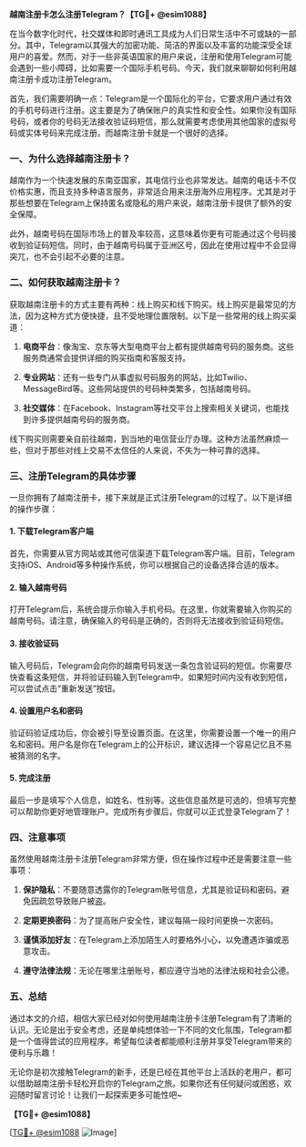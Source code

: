 **越南注册卡怎么注册Telegram？【TG💪+ @esim1088】**

在当今数字化时代，社交媒体和即时通讯工具成为人们日常生活中不可或缺的一部分。其中，Telegram以其强大的加密功能、简洁的界面以及丰富的功能深受全球用户的喜爱。然而，对于一些非英语国家的用户来说，注册和使用Telegram可能会遇到一些小障碍，比如需要一个国际手机号码。今天，我们就来聊聊如何利用越南注册卡成功注册Telegram。

首先，我们需要明确一点：Telegram是一个国际化的平台，它要求用户通过有效的手机号码进行注册。这主要是为了确保账户的真实性和安全性。如果你没有国际号码，或者你的号码无法接收验证码短信，那么就需要考虑使用其他国家的虚拟号码或实体号码来完成注册。而越南注册卡就是一个很好的选择。

### 一、为什么选择越南注册卡？

越南作为一个快速发展的东南亚国家，其电信行业也非常发达。越南的电话卡不仅价格实惠，而且支持多种语言服务，非常适合用来注册海外应用程序。尤其是对于那些想要在Telegram上保持匿名或隐私的用户来说，越南注册卡提供了额外的安全保障。

此外，越南号码在国际市场上的普及率较高，这意味着你更有可能通过这个号码接收到验证码短信。同时，由于越南号码属于亚洲区号，因此在使用过程中不会显得突兀，也不会引起不必要的注意。

### 二、如何获取越南注册卡？

获取越南注册卡的方式主要有两种：线上购买和线下购买。线上购买是最常见的方法，因为这种方式方便快捷，且不受地理位置限制。以下是一些常用的线上购买渠道：

1. **电商平台**：像淘宝、京东等大型电商平台上都有提供越南号码的服务商。这些服务商通常会提供详细的购买指南和客服支持。
   
2. **专业网站**：还有一些专门从事虚拟号码服务的网站，比如Twilio、MessageBird等。这些网站提供的号码种类繁多，包括越南号码。

3. **社交媒体**：在Facebook、Instagram等社交平台上搜索相关关键词，也能找到许多提供越南号码的服务商。

线下购买则需要亲自前往越南，到当地的电信营业厅办理。这种方法虽然麻烦一些，但对于那些对线上交易不太信任的人来说，不失为一种可靠的选择。

### 三、注册Telegram的具体步骤

一旦你拥有了越南注册卡，接下来就是正式注册Telegram的过程了。以下是详细的操作步骤：

#### 1. 下载Telegram客户端

首先，你需要从官方网站或其他可信渠道下载Telegram客户端。目前，Telegram支持iOS、Android等多种操作系统，你可以根据自己的设备选择合适的版本。

#### 2. 输入越南号码

打开Telegram后，系统会提示你输入手机号码。在这里，你就需要输入你购买的越南号码。请注意，确保输入的号码是正确的，否则将无法接收到验证码短信。

#### 3. 接收验证码

输入号码后，Telegram会向你的越南号码发送一条包含验证码的短信。你需要尽快查看这条短信，并将验证码输入到Telegram中。如果短时间内没有收到短信，可以尝试点击“重新发送”按钮。

#### 4. 设置用户名和密码

验证码验证成功后，你会被引导至设置页面。在这里，你需要设置一个唯一的用户名和密码。用户名是你在Telegram上的公开标识，建议选择一个容易记忆且不易被猜测的名字。

#### 5. 完成注册

最后一步是填写个人信息，如姓名、性别等。这些信息虽然是可选的，但填写完整可以帮助你更好地管理账户。完成所有步骤后，你就可以正式登录Telegram了！

### 四、注意事项

虽然使用越南注册卡注册Telegram非常方便，但在操作过程中还是需要注意一些事项：

1. **保护隐私**：不要随意透露你的Telegram账号信息，尤其是验证码和密码。避免因疏忽导致账户被盗。

2. **定期更换密码**：为了提高账户安全性，建议每隔一段时间更换一次密码。

3. **谨慎添加好友**：在Telegram上添加陌生人时要格外小心，以免遭遇诈骗或恶意攻击。

4. **遵守法律法规**：无论在哪里注册账号，都应遵守当地的法律法规和社会公德。

### 五、总结

通过本文的介绍，相信大家已经对如何使用越南注册卡注册Telegram有了清晰的认识。无论是出于安全考虑，还是单纯想体验一下不同的文化氛围，Telegram都是一个值得尝试的应用程序。希望每位读者都能顺利注册并享受Telegram带来的便利与乐趣！

无论你是初次接触Telegram的新手，还是已经在其他平台上活跃的老用户，都可以借助越南注册卡轻松开启你的Telegram之旅。如果你还有任何疑问或困惑，欢迎随时留言讨论！让我们一起探索更多可能性吧~

**【TG💪+ @esim1088】**

[[TG💪+ @esim1088](https://t.me/s/esim1088) ![Image](https://i.postimg.cc/4NQfJmqS/Snipaste-2025-05-13-00-14-12.png)]